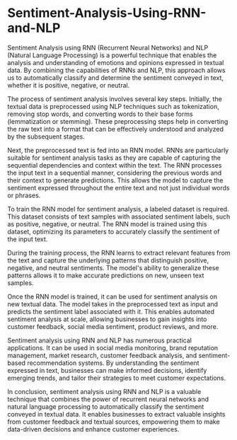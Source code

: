 # Sentiment-Analysis-Using-RNN-and-NLP

Sentiment Analysis using RNN (Recurrent Neural Networks) and NLP (Natural Language Processing) is a powerful technique that enables the analysis and understanding of emotions and opinions expressed in textual data. By combining the capabilities of RNNs and NLP, this approach allows us to automatically classify and determine the sentiment conveyed in text, whether it is positive, negative, or neutral.

The process of sentiment analysis involves several key steps. Initially, the textual data is preprocessed using NLP techniques such as tokenization, removing stop words, and converting words to their base forms (lemmatization or stemming). These preprocessing steps help in converting the raw text into a format that can be effectively understood and analyzed by the subsequent stages.

Next, the preprocessed text is fed into an RNN model. RNNs are particularly suitable for sentiment analysis tasks as they are capable of capturing the sequential dependencies and context within the text. The RNN processes the input text in a sequential manner, considering the previous words and their context to generate predictions. This allows the model to capture the sentiment expressed throughout the entire text and not just individual words or phrases.

To train the RNN model for sentiment analysis, a labeled dataset is required. This dataset consists of text samples with associated sentiment labels, such as positive, negative, or neutral. The RNN model is trained using this dataset, optimizing its parameters to accurately classify the sentiment of the input text.

During the training process, the RNN learns to extract relevant features from the text and capture the underlying patterns that distinguish positive, negative, and neutral sentiments. The model's ability to generalize these patterns allows it to make accurate predictions on new, unseen text samples.

Once the RNN model is trained, it can be used for sentiment analysis on new textual data. The model takes in the preprocessed text as input and predicts the sentiment label associated with it. This enables automated sentiment analysis at scale, allowing businesses to gain insights into customer feedback, social media sentiment, product reviews, and more.

Sentiment analysis using RNN and NLP has numerous practical applications. It can be used in social media monitoring, brand reputation management, market research, customer feedback analysis, and sentiment-based recommendation systems. By understanding the sentiment expressed in text, businesses can make informed decisions, identify emerging trends, and tailor their strategies to meet customer expectations.

In conclusion, sentiment analysis using RNN and NLP is a valuable technique that combines the power of recurrent neural networks and natural language processing to automatically classify the sentiment conveyed in textual data. It enables businesses to extract valuable insights from customer feedback and textual sources, empowering them to make data-driven decisions and enhance customer experiences.
